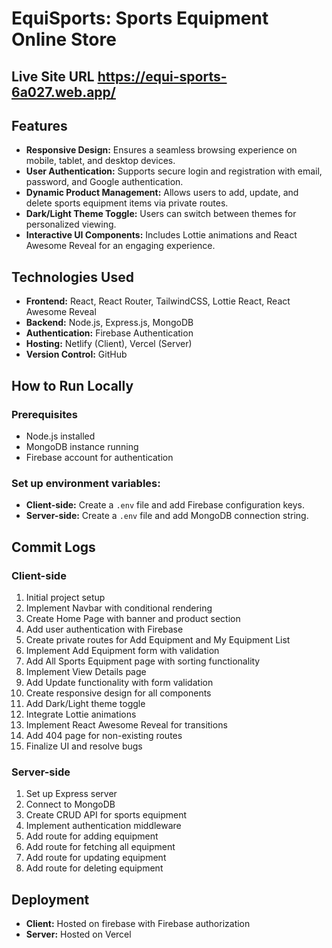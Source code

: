 # EquiSports: Sports Equipment Online Store

## Live Site URL  https://equi-sports-6a027.web.app/


## Features

- **Responsive Design:** Ensures a seamless browsing experience on mobile, tablet, and desktop devices.
- **User Authentication:** Supports secure login and registration with email, password, and Google authentication.
- **Dynamic Product Management:** Allows users to add, update, and delete sports equipment items via private routes.
- **Dark/Light Theme Toggle:** Users can switch between themes for personalized viewing.
- **Interactive UI Components:** Includes Lottie animations and React Awesome Reveal for an engaging experience.

## Technologies Used

- **Frontend:** React, React Router, TailwindCSS, Lottie React, React Awesome Reveal
- **Backend:** Node.js, Express.js, MongoDB
- **Authentication:** Firebase Authentication
- **Hosting:** Netlify (Client), Vercel (Server)
- **Version Control:** GitHub

## How to Run Locally

### Prerequisites
- Node.js installed
- MongoDB instance running
- Firebase account for authentication



### Set up environment variables:
   - **Client-side:** Create a `.env` file and add Firebase configuration keys.
   - **Server-side:** Create a `.env` file and add MongoDB connection string.



## Commit Logs

### Client-side
1. Initial project setup
2. Implement Navbar with conditional rendering
3. Create Home Page with banner and product section
4. Add user authentication with Firebase
5. Create private routes for Add Equipment and My Equipment List
6. Implement Add Equipment form with validation
7. Add All Sports Equipment page with sorting functionality
8. Implement View Details page
9. Add Update functionality with form validation
10. Create responsive design for all components
11. Add Dark/Light theme toggle
12. Integrate Lottie animations
13. Implement React Awesome Reveal for transitions
14. Add 404 page for non-existing routes
15. Finalize UI and resolve bugs

### Server-side
1. Set up Express server
2. Connect to MongoDB
3. Create CRUD API for sports equipment
4. Implement authentication middleware
5. Add route for adding equipment
6. Add route for fetching all equipment
7. Add route for updating equipment
8. Add route for deleting equipment

## Deployment

- **Client:** Hosted on firebase with Firebase authorization
- **Server:** Hosted on Vercel


